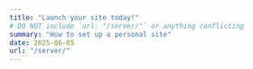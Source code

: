 ```yaml
---
title: "Launch your site today!"
# DO NOT include `url: "/server/"` or anything conflicting
summary: "How to set up a personal site"
date: 2025-06-05
url: "/server/"
---
```

